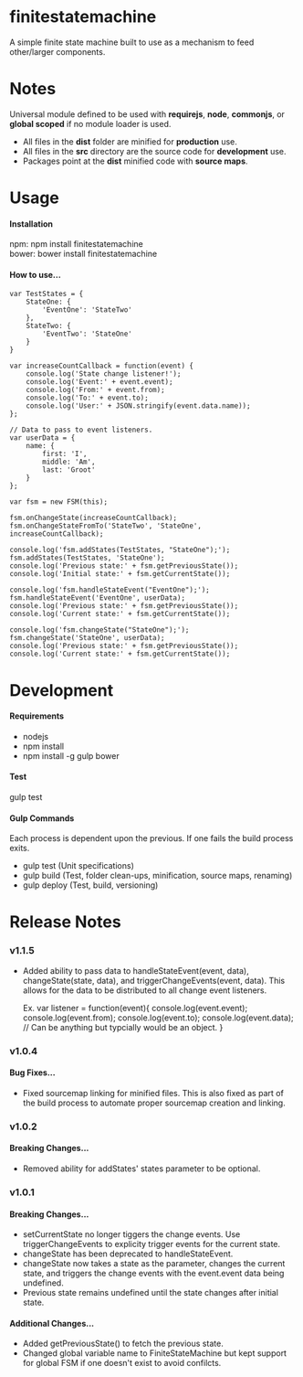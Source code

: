finitestatemachine
==================

A simple finite state machine built to use as a mechanism to feed other/larger components.

<h1>Notes</h1>

Universal module defined to be used with <b>requirejs</b>, <b>node</b>, <b>commonjs</b>, or <b>global scoped</b> if no module loader is used.

- All files in the <b>dist</b> folder are minified for <b>production</b> use.
- All files in the <b>src</b> directory are the source code for <b>development</b> use.
- Packages point at the <b>dist</b> minified code with <b>source maps</b>.

<h1>Usage</h1>

<h4>Installation</h4>

npm: npm install finitestatemachine<br />
bower: bower install finitestatemachine

<h4>How to use...</h4>

    var TestStates = {
        StateOne: {
            'EventOne': 'StateTwo'
        },
        StateTwo: {
            'EventTwo': 'StateOne'
        }
    }

    var increaseCountCallback = function(event) {
        console.log('State change listener!');
        console.log('Event:' + event.event);
        console.log('From:' + event.from);
        console.log('To:' + event.to);
        console.log('User:' + JSON.stringify(event.data.name));
    };

    // Data to pass to event listeners.
    var userData = {
        name: {
            first: 'I',
            middle: 'Am',
            last: 'Groot'
        }
    };

    var fsm = new FSM(this);

    fsm.onChangeState(increaseCountCallback);
    fsm.onChangeStateFromTo('StateTwo', 'StateOne', increaseCountCallback);

    console.log('fsm.addStates(TestStates, "StateOne");');
    fsm.addStates(TestStates, 'StateOne');
    console.log('Previous state:' + fsm.getPreviousState());
    console.log('Initial state:' + fsm.getCurrentState());

    console.log('fsm.handleStateEvent("EventOne");');
    fsm.handleStateEvent('EventOne', userData);
    console.log('Previous state:' + fsm.getPreviousState());
    console.log('Current state:' + fsm.getCurrentState());

    console.log('fsm.changeState("StateOne");');
    fsm.changeState('StateOne', userData);
    console.log('Previous state:' + fsm.getPreviousState());
    console.log('Current state:' + fsm.getCurrentState());

<h1>Development</h1>

<h4>Requirements</h4>

- nodejs
- npm install
- npm install -g gulp bower

<h4>Test</h4>

gulp test

<h4>Gulp Commands</h4>

Each process is dependent upon the previous. If one fails the build process exits.

- gulp test (Unit specifications)
- gulp build (Test, folder clean-ups, minification, source maps, renaming)
- gulp deploy (Test, build, versioning)

<h1>Release Notes</h1>

<h3>v1.1.5</h3>

- Added ability to pass data to handleStateEvent(event, data), changeState(state, data), and triggerChangeEvents(event, data). This allows for the data to be distributed to all change event listeners. 

    Ex. var listener = function(event){
        console.log(event.event);
        console.log(event.from);
        console.log(event.to);
        console.log(event.data); // Can be anything but typcially would be an object.
    }

<h3>v1.0.4</h3>

<h4>Bug Fixes...</h4>

- Fixed sourcemap linking for minified files. This is also fixed as part of the build process to automate proper sourcemap creation and linking.

<h3>v1.0.2</h3>

<h4>Breaking Changes...</h4>

- Removed ability for addStates' states parameter to be optional.

<h3>v1.0.1</h3>

<h4>Breaking Changes...</h4>

- setCurrentState no longer tiggers the change events. Use triggerChangeEvents to explicity trigger events for the current state.
- changeState has been deprecated to handleStateEvent.
- changeState now takes a state as the parameter, changes the current state, and triggers the change events with the event.event data being undefined.
- Previous state remains undefined until the state changes after initial state.

<h4>Additional Changes...</h4>

- Added getPreviousState() to fetch the previous state.
- Changed global variable name to FiniteStateMachine but kept support for global FSM if one doesn't exist to avoid confilcts.
